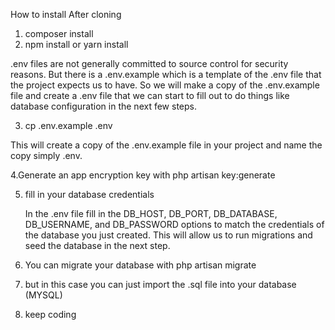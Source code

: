 How to install 
After cloning

1. composer install
2. npm install or yarn install 

<p>.env files are not generally committed to source control for security reasons. But there is a .env.example which is a template of the .env file that the project expects us to have. So we will make a copy of the .env.example file and create a .env file that we can start to fill out to do things like database configuration in the next few steps.</p>

3. cp .env.example .env 

<p>This will create a copy of the .env.example file in your project and name the copy simply .env.</p>

4.Generate an app encryption key with php artisan key:generate

5. fill in your database credentials 
    <p>In the .env file fill in the DB_HOST, DB_PORT, DB_DATABASE, DB_USERNAME, and DB_PASSWORD options to match the credentials of the database you just created. This will allow us to run migrations and seed the database in the next step.</p>
    
6. You can migrate your database with 
    php artisan migrate
    
7. but in this case you can just import the .sql file into your database (MYSQL)

6. keep coding


    
